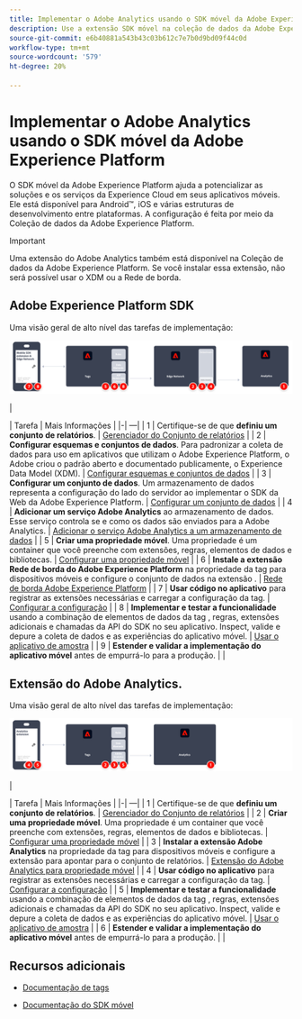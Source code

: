 ```yaml
---
title: Implementar o Adobe Analytics usando o SDK móvel da Adobe Experience Platform
description: Use a extensão SDK móvel na coleção de dados da Adobe Experience Platform para enviar dados ao Adobe Analytics.
source-git-commit: e6b40881a543b43c03b612c7e7b0d9bd09f44c0d
workflow-type: tm+mt
source-wordcount: '579'
ht-degree: 20%

---
```


# Implementar o Adobe Analytics usando o SDK móvel da Adobe Experience Platform

O SDK móvel da Adobe Experience Platform ajuda a potencializar as soluções e os serviços da Experience Cloud em seus aplicativos móveis. Ele está disponível para Android™, iOS e várias estruturas de desenvolvimento entre plataformas. A configuração é feita por meio da Coleção de dados da Adobe Experience Platform.
>[!IMPORTANT]
>
>Uma extensão do Adobe Analytics também está disponível na Coleção de dados da Adobe Experience Platform. Se você instalar essa extensão, não será possível usar o XDM ou a Rede de borda.

## Adobe Experience Platform SDK

Uma visão geral de alto nível das tarefas de implementação:

![Adobe Analytics usando o fluxo de trabalho de extensão do Analytics](../../assets/mobilesdk-annotated.png)

|<div style="width:20px"></div>| Tarefa | Mais Informações | |-| —| | 1 | Certifique-se de que **definiu um conjunto de relatórios**. | [Gerenciador do Conjunto de relatórios](../../../admin/admin/c-manage-report-suites/report-suites-admin.md) | | 2 | **Configurar esquemas e conjuntos de dados**. Para padronizar a coleta de dados para uso em aplicativos que utilizam o Adobe Experience Platform, o Adobe criou o padrão aberto e documentado publicamente, o Experience Data Model (XDM). | [Configurar esquemas e conjuntos de dados](https://developer.adobe.com/client-sdks/documentation/getting-started/set-up-schemas-and-datasets/) | | 3 | **Configurar um conjunto de dados**. Um armazenamento de dados representa a configuração do lado do servidor ao implementar o SDK da Web da Adobe Experience Platform. | [Configurar um conjunto de dados](https://experienceleague.adobe.com/docs/experience-platform/edge/datastreams/configure.html?lang=en) | | 4 | **Adicionar um serviço Adobe Analytics** ao armazenamento de dados. Esse serviço controla se e como os dados são enviados para a Adobe Analytics. | [Adicionar o serviço Adobe Analytics a um armazenamento de dados](https://experienceleague.adobe.com/docs/experience-platform/edge/datastreams/configure.html?lang=en#analytics) | | 5 | **Criar uma propriedade móvel**. Uma propriedade é um container que você preenche com extensões, regras, elementos de dados e bibliotecas. | [Configurar uma propriedade móvel](https://developer.adobe.com/client-sdks/documentation/getting-started/create-a-mobile-property/) | | 6 | **Instale a extensão Rede de borda do Adobe Experience Platform** na propriedade da tag para dispositivos móveis e configure o conjunto de dados na extensão . | [Rede de borda Adobe Experience Platform](https://developer.adobe.com/client-sdks/documentation/edge-network/) | | 7 | **Usar código no aplicativo** para registrar as extensões necessárias e carregar a configuração da tag. | [Configurar a configuração](https://developer.adobe.com/client-sdks/documentation/user-guides/getting-started-with-platform/overview/#set-up-the-configuration) | | 8 | **Implementar e testar a funcionalidade** usando a combinação de elementos de dados da tag , regras, extensões adicionais e chamadas da API do SDK no seu aplicativo. Inspect, valide e depure a coleta de dados e as experiências do aplicativo móvel. | [Usar o aplicativo de amostra](https://developer.adobe.com/client-sdks/documentation/user-guides/getting-started-with-platform/overview/#use-the-sample-application) | | 9 | **Estender e validar a implementação do aplicativo móvel** antes de empurrá-lo para a produção. | |


## Extensão do Adobe Analytics.

Uma visão geral de alto nível das tarefas de implementação:

![Adobe Analytics usando o fluxo de trabalho de extensão do Analytics](../../assets/mobilesdk-analytics-annotated.png)

|<div style="width:20px"></div> | Tarefa | Mais Informações | |-| —| | 1 | Certifique-se de que **definiu um conjunto de relatórios**. | [Gerenciador do Conjunto de relatórios](../../../admin/admin/c-manage-report-suites/report-suites-admin.md) | | 2 | **Criar uma propriedade móvel**. Uma propriedade é um container que você preenche com extensões, regras, elementos de dados e bibliotecas. | [Configurar uma propriedade móvel](https://developer.adobe.com/client-sdks/documentation/getting-started/create-a-mobile-property/) | | 3 | **Instalar a extensão Adobe Analytics** na propriedade da tag para dispositivos móveis e configure a extensão para apontar para o conjunto de relatórios. | [Extensão do Adobe Analytics para propriedade móvel](https://developer.adobe.com/client-sdks/documentation/adobe-analytics/) | | 4 | **Usar código no aplicativo** para registrar as extensões necessárias e carregar a configuração da tag. | [Configurar a configuração](https://developer.adobe.com/client-sdks/documentation/user-guides/getting-started-with-platform/overview/#set-up-the-configuration) | | 5 | **Implementar e testar a funcionalidade** usando a combinação de elementos de dados da tag , regras, extensões adicionais e chamadas da API do SDK no seu aplicativo. Inspect, valide e depure a coleta de dados e as experiências do aplicativo móvel. | [Usar o aplicativo de amostra](https://developer.adobe.com/client-sdks/documentation/user-guides/getting-started-with-platform/overview/#use-the-sample-application) | | 6 | **Estender e validar a implementação do aplicativo móvel** antes de empurrá-lo para a produção. | |

## Recursos adicionais

- [Documentação de tags](https://experienceleague.adobe.com/docs/experience-platform/tags/home.html?lang=pt-BR#)

- [Documentação do SDK móvel](https://developer.adobe.com/client-sdks/documentation/)



